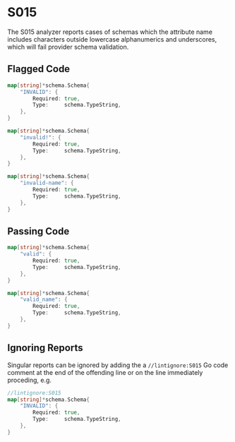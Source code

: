 # S015

The S015 analyzer reports cases of schemas which the attribute name
includes characters outside lowercase alphanumerics and underscores,
which will fail provider schema validation.

## Flagged Code

```go
map[string]*schema.Schema{
    "INVALID": {
        Required: true,
        Type:     schema.TypeString,
    },
}

map[string]*schema.Schema{
    "invalid!": {
        Required: true,
        Type:     schema.TypeString,
    },
}

map[string]*schema.Schema{
    "invalid-name": {
        Required: true,
        Type:     schema.TypeString,
    },
}
```

## Passing Code

```go
map[string]*schema.Schema{
    "valid": {
        Required: true,
        Type:     schema.TypeString,
    },
}

map[string]*schema.Schema{
    "valid_name": {
        Required: true,
        Type:     schema.TypeString,
    },
}
```

## Ignoring Reports

Singular reports can be ignored by adding the a `//lintignore:S015` Go code comment at the end of the offending line or on the line immediately proceding, e.g.

```go
//lintignore:S015
map[string]*schema.Schema{
    "INVALID": {
        Required: true,
        Type:     schema.TypeString,
    },
}
```
